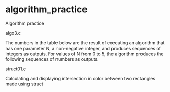 # algorithm_practice
Algorithm practice

algo3.c 

The numbers in the table below are the result of executing an algorithm that has one parameter N, a non-negative integer, and produces sequences of integers as outputs. For values of N from 0 to 5, the algorithm produces the following sequences of numbers as outputs. 

struct01.c

Calculating and displaying intersection in color between two rectangles made using struct
